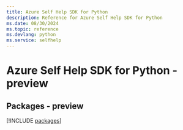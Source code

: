 ```yaml
---
title: Azure Self Help SDK for Python
description: Reference for Azure Self Help SDK for Python
ms.date: 08/30/2024
ms.topic: reference
ms.devlang: python
ms.service: selfhelp
---
```

# Azure Self Help SDK for Python - preview
## Packages - preview
[!INCLUDE [packages](self-help-index.md)]